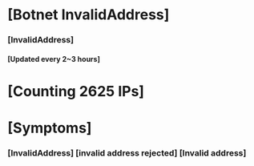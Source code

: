 # [Botnet InvalidAddress]
### [InvalidAddress]
#### [Updated every 2~3 hours]

# [Counting 2625 IPs]

# [Symptoms] 

###   [InvalidAddress] [invalid address rejected] [Invalid address]
